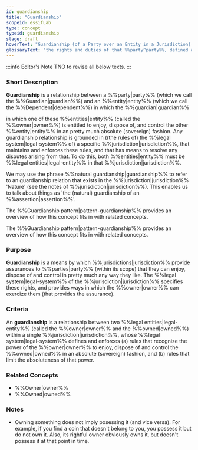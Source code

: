 ```yaml
---
id: guardianship
title: "Guardianship"
scopeid: essifLab
type: concept
typeid: guardianship
stage: draft
hoverText: "Guardianship (of a Party over an Entity in a Jurisdiction): the rights and duties of that Party, defined and enforced in that Jurisdiction, for the purpose of caring for and/or protecting/guarding/defending that Entity."
glossaryText: "the rights and duties of that %%party^party%%, defined and enforced in that %%jurisdiction^jurisdiction%%, for the purpose of caring for and/or protecting/guarding/defending that %%entity^entity%%."
---
```


:::info Editor's Note
TNO to revise all below texts.
:::

### Short Description
**Guardianship** is a relationship between a %%party|party%% (which we call the %%Guardian|guardian%%) and an %%entity|entity%% (which we call the %%Dependent|dependent%%) in which the %%guardian|guardian%% 

in which one of these %%entities|entity%% (called the %%owner|owner%%) is entitled to enjoy, dispose of, and control the other %%entity|entity%% in an pretty much absolute (sovereign) fashion. Any guardianship relationship is grounded in ((the rules of) the %%legal system|legal-system%% of) a specific %%jurisdiction|jurisdiction%%, that maintains and enforces these rules, and that has means to resolve any disputes arising from that. To do this, both %%entities|entity%% must be %%legal entities|legal-entity%% in that %%jurisdiction|jurisdiction%%.

We may use the phrase %%natural guardianship|guardianship%% to refer to an guardianship relation that exists in the %%jurisdiction|jurisdiction%% 'Nature' (see the notes of %%jurisdiction|jurisdiction%%). This enables us to talk about things as 'the (natural) guardianship of an %%assertion|assertion%%'.

The %%Guardianship pattern|pattern-guardianship%% provides an overview of how this concept fits in with related concepts.

The %%Guardianship pattern|pattern-guardianship%% provides an overview of how this concept fits in with related concepts.

### Purpose
**Guardianship** is a means by which %%jurisdictions|jurisdiction%% provide assurances to %%parties|party%% (within its scope) that they can enjoy, dispose of and control in pretty much any way they like. The %%legal system|legal-system%% of the %%jurisdiction|jurisdiction%% specifies these rights, and provides ways in which the %%owner|owner%% can exercize them (that provides the assurance).

### Criteria
An **guardianship** is a relationship between two %%legal entities|legal-entity%% (called the %%owner|owner%% and the %%owned|owned%%) within a single %%jurisdiction|jurisdiction%%, whose %%legal system|legal-system%% defines and enforces (a) rules that recognize the power of the %%owner|owner%% to enjoy, dispose of and control the %%owned|owned%% in an absolute (sovereign) fashion, and (b) rules that limit the absoluteness of that power.

### Related Concepts
- %%Owner|owner%%
- %%Owned|owned%%

### Notes
- Owning something does not imply posessing it (and vice versa). For example, if you find a coin that doesn't belong to you, you possess it but do not own it. Also, its rightful owner obviously owns it, but doesn't possess it at that point in time.